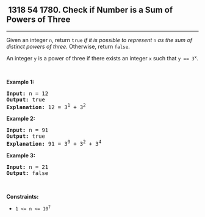 <h2> 1318 54
1780. Check if Number is a Sum of Powers of Three</h2><hr><div><p>Given an integer <code>n</code>, return <code>true</code> <em>if it is possible to represent </em><code>n</code><em> as the sum of distinct powers of three.</em> Otherwise, return <code>false</code>.</p>

<p>An integer <code>y</code> is a power of three if there exists an integer <code>x</code> such that <code>y == 3<sup>x</sup></code>.</p>

<p>&nbsp;</p>
<p><strong class="example">Example 1:</strong></p>

<pre><strong>Input:</strong> n = 12
<strong>Output:</strong> true
<strong>Explanation:</strong> 12 = 3<sup>1</sup> + 3<sup>2</sup>
</pre>

<p><strong class="example">Example 2:</strong></p>

<pre><strong>Input:</strong> n = 91
<strong>Output:</strong> true
<strong>Explanation:</strong> 91 = 3<sup>0</sup> + 3<sup>2</sup> + 3<sup>4</sup>
</pre>

<p><strong class="example">Example 3:</strong></p>

<pre><strong>Input:</strong> n = 21
<strong>Output:</strong> false
</pre>

<p>&nbsp;</p>
<p><strong>Constraints:</strong></p>

<ul>
	<li><code>1 &lt;= n &lt;= 10<sup>7</sup></code></li>
</ul>
</div>
